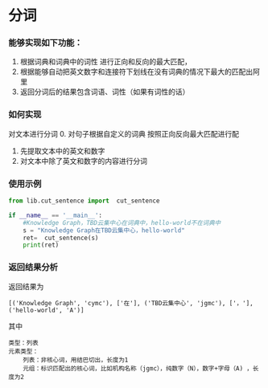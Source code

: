 # 分词

### 能够实现如下功能：
1. 根据词典和词典中的词性 进行正向和反向的最大匹配，
2. 根据能够自动把英文数字和连接符下划线在没有词典的情况下最大的匹配出阿里
3. 返回分词后的结果包含词语、词性（如果有词性的话）

### 如何实现
对文本进行分词
0. 对句子根据自定义的词典 按照正向反向最大匹配进行配
1. 先提取文本中的英文和数字
2. 对文本中除了英文和数字的内容进行分词

### 使用示例
```python
from lib.cut_sentence import  cut_sentence

if __name__ == '__main__':
    #Knowledge Graph，TBD云集中心在词典中，hello-world不在词典中
    s = "Knowledge Graph在TBD云集中心，hello-world"
    ret=  cut_sentence(s)
    print(ret)
```
### 返回结果分析
返回结果为

```
[('Knowledge Graph', 'cymc'), ['在'], ('TBD云集中心', 'jgmc'), ['，'], ('hello-world', 'A')]
```
其中

```
类型：列表
元素类型：
    列表：非核心词，用结巴切出，长度为1
    元组：标识匹配出的核心词，比如机构名称（jgmc），纯数字（N），数字+字母（A) ，长度为2

```